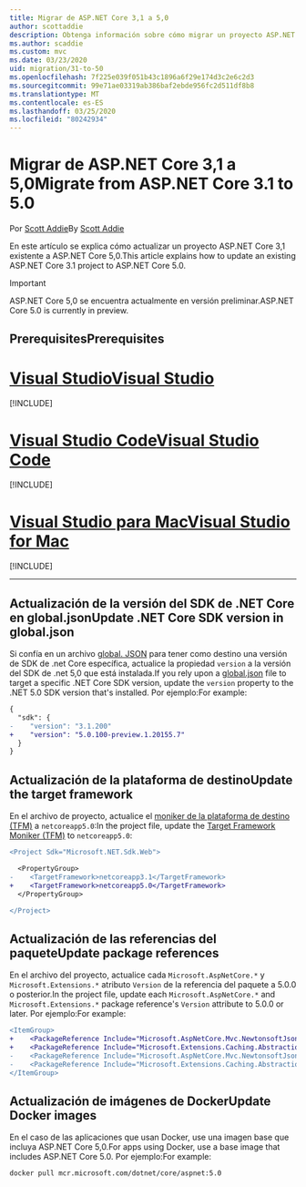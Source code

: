 ```yaml
---
title: Migrar de ASP.NET Core 3,1 a 5,0
author: scottaddie
description: Obtenga información sobre cómo migrar un proyecto ASP.NET Core 3,1 a ASP.NET Core 5,0.
ms.author: scaddie
ms.custom: mvc
ms.date: 03/23/2020
uid: migration/31-to-50
ms.openlocfilehash: 7f225e039f051b43c1896a6f29e174d3c2e6c2d3
ms.sourcegitcommit: 99e71ae03319ab386baf2ebde956fc2d511df8b8
ms.translationtype: MT
ms.contentlocale: es-ES
ms.lasthandoff: 03/25/2020
ms.locfileid: "80242934"
---
```

# <a name="migrate-from-aspnet-core-31-to-50"></a><span data-ttu-id="cd4f0-103">Migrar de ASP.NET Core 3,1 a 5,0</span><span class="sxs-lookup"><span data-stu-id="cd4f0-103">Migrate from ASP.NET Core 3.1 to 5.0</span></span>

<span data-ttu-id="cd4f0-104">Por [Scott Addie](https://github.com/scottaddie)</span><span class="sxs-lookup"><span data-stu-id="cd4f0-104">By [Scott Addie](https://github.com/scottaddie)</span></span>

<span data-ttu-id="cd4f0-105">En este artículo se explica cómo actualizar un proyecto ASP.NET Core 3,1 existente a ASP.NET Core 5,0.</span><span class="sxs-lookup"><span data-stu-id="cd4f0-105">This article explains how to update an existing ASP.NET Core 3.1 project to ASP.NET Core 5.0.</span></span>

> [!IMPORTANT]
> <span data-ttu-id="cd4f0-106">ASP.NET Core 5,0 se encuentra actualmente en versión preliminar.</span><span class="sxs-lookup"><span data-stu-id="cd4f0-106">ASP.NET Core 5.0 is currently in preview.</span></span>

## <a name="prerequisites"></a><span data-ttu-id="cd4f0-107">Prerequisites</span><span class="sxs-lookup"><span data-stu-id="cd4f0-107">Prerequisites</span></span>

# <a name="visual-studio"></a>[<span data-ttu-id="cd4f0-108">Visual Studio</span><span class="sxs-lookup"><span data-stu-id="cd4f0-108">Visual Studio</span></span>](#tab/visual-studio)

[!INCLUDE[](~/includes/net-core-prereqs-vs-5.0.md)]

# <a name="visual-studio-code"></a>[<span data-ttu-id="cd4f0-109">Visual Studio Code</span><span class="sxs-lookup"><span data-stu-id="cd4f0-109">Visual Studio Code</span></span>](#tab/visual-studio-code)

[!INCLUDE[](~/includes/net-core-prereqs-vsc-5.0.md)]

# <a name="visual-studio-for-mac"></a>[<span data-ttu-id="cd4f0-110">Visual Studio para Mac</span><span class="sxs-lookup"><span data-stu-id="cd4f0-110">Visual Studio for Mac</span></span>](#tab/visual-studio-mac)

[!INCLUDE[](~/includes/net-core-prereqs-mac-5.0.md)]

---

## <a name="update-net-core-sdk-version-in-globaljson"></a><span data-ttu-id="cd4f0-111">Actualización de la versión del SDK de .NET Core en global.json</span><span class="sxs-lookup"><span data-stu-id="cd4f0-111">Update .NET Core SDK version in global.json</span></span>

<span data-ttu-id="cd4f0-112">Si confía en un archivo [global. JSON](/dotnet/core/tools/global-json) para tener como destino una versión de SDK de .net Core específica, actualice la propiedad `version` a la versión del SDK de .net 5,0 que está instalada.</span><span class="sxs-lookup"><span data-stu-id="cd4f0-112">If you rely upon a [global.json](/dotnet/core/tools/global-json) file to target a specific .NET Core SDK version, update the `version` property to the .NET 5.0 SDK version that's installed.</span></span> <span data-ttu-id="cd4f0-113">Por ejemplo:</span><span class="sxs-lookup"><span data-stu-id="cd4f0-113">For example:</span></span>

```diff
{
  "sdk": {
-    "version": "3.1.200"
+    "version": "5.0.100-preview.1.20155.7"
  }
}
```

## <a name="update-the-target-framework"></a><span data-ttu-id="cd4f0-114">Actualización de la plataforma de destino</span><span class="sxs-lookup"><span data-stu-id="cd4f0-114">Update the target framework</span></span>

<span data-ttu-id="cd4f0-115">En el archivo de proyecto, actualice el [moniker de la plataforma de destino (TFM)](/dotnet/standard/frameworks) a `netcoreapp5.0`:</span><span class="sxs-lookup"><span data-stu-id="cd4f0-115">In the project file, update the [Target Framework Moniker (TFM)](/dotnet/standard/frameworks) to `netcoreapp5.0`:</span></span>

```diff
<Project Sdk="Microsoft.NET.Sdk.Web">

  <PropertyGroup>
-    <TargetFramework>netcoreapp3.1</TargetFramework>
+    <TargetFramework>netcoreapp5.0</TargetFramework>
  </PropertyGroup>

</Project>
```

## <a name="update-package-references"></a><span data-ttu-id="cd4f0-116">Actualización de las referencias del paquete</span><span class="sxs-lookup"><span data-stu-id="cd4f0-116">Update package references</span></span>

<span data-ttu-id="cd4f0-117">En el archivo del proyecto, actualice cada `Microsoft.AspNetCore.*` y `Microsoft.Extensions.*` atributo `Version` de la referencia del paquete a 5.0.0 o posterior.</span><span class="sxs-lookup"><span data-stu-id="cd4f0-117">In the project file, update each `Microsoft.AspNetCore.*` and `Microsoft.Extensions.*` package reference's `Version` attribute to 5.0.0 or later.</span></span> <span data-ttu-id="cd4f0-118">Por ejemplo:</span><span class="sxs-lookup"><span data-stu-id="cd4f0-118">For example:</span></span>

```diff
<ItemGroup>
+    <PackageReference Include="Microsoft.AspNetCore.Mvc.NewtonsoftJson" Version="3.1.2" />
+    <PackageReference Include="Microsoft.Extensions.Caching.Abstractions" Version="3.1.2" />
-    <PackageReference Include="Microsoft.AspNetCore.Mvc.NewtonsoftJson" Version="5.0.0-preview.1.20124.5" />
-    <PackageReference Include="Microsoft.Extensions.Caching.Abstractions" Version="5.0.0-preview.1.20120.4" />
</ItemGroup>
```

## <a name="update-docker-images"></a><span data-ttu-id="cd4f0-119">Actualización de imágenes de Docker</span><span class="sxs-lookup"><span data-stu-id="cd4f0-119">Update Docker images</span></span>

<span data-ttu-id="cd4f0-120">En el caso de las aplicaciones que usan Docker, use una imagen base que incluya ASP.NET Core 5,0.</span><span class="sxs-lookup"><span data-stu-id="cd4f0-120">For apps using Docker, use a base image that includes ASP.NET Core 5.0.</span></span> <span data-ttu-id="cd4f0-121">Por ejemplo:</span><span class="sxs-lookup"><span data-stu-id="cd4f0-121">For example:</span></span>

```bash
docker pull mcr.microsoft.com/dotnet/core/aspnet:5.0
```

<!-- uncomment after the breaking changes have been published -->
<!-- ## Review breaking changes

Review 3.1-to-5.0 breaking changes across .NET Core, ASP.NET Core, and Entity Framework Core at [Breaking changes for migration from version 3.1 to 5.0](/dotnet/core/compatibility/3.1-5.0). -->
